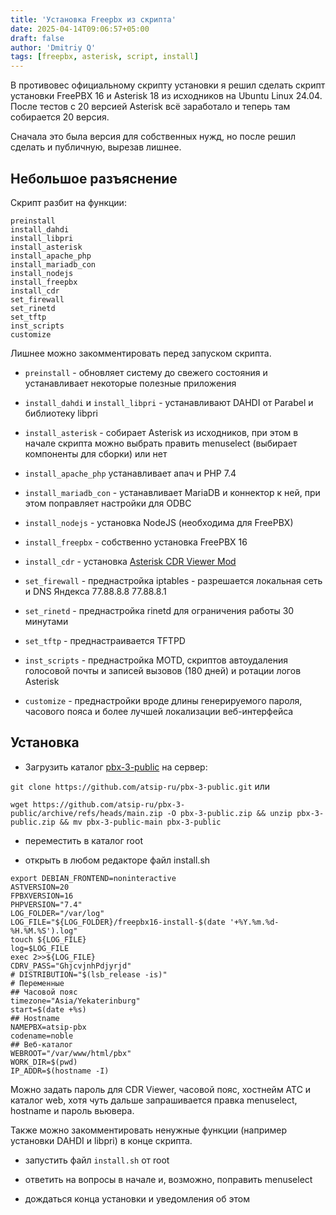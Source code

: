 ```yaml
---
title: 'Установка Freepbx из скрипта'
date: 2025-04-14T09:06:57+05:00
draft: false
author: 'Dmitriy Q'
tags: [freepbx, asterisk, script, install]
---
```


В противовес официальному скрипту установки я решил сделать скрипт установки FreePBX 16 и Asterisk 18 из исходников на Ubuntu Linux 24.04.
После тестов с 20 версией Asterisk всё заработало и теперь там собирается 20 версия.

Сначала это была версия для собственных нужд, но после решил сделать и публичную, вырезав лишнее.

## Небольшое разъяснение

Скрипт разбит на функции:

```
preinstall
install_dahdi
install_libpri
install_asterisk
install_apache_php
install_mariadb_con
install_nodejs
install_freepbx
install_cdr
set_firewall
set_rinetd
set_tftp
inst_scripts
customize
```

Лишнее можно закомментировать перед запуском скрипта.

* `preinstall` - обновляет систему до свежего состояния и устанавливает некоторые полезные приложения

* `install_dahdi` и `install_libpri` - устанавливают DAHDI от Parabel и библиотеку libpri

* `install_asterisk` - собирает Asterisk из исходников, при этом в начале скрипта можно выбрать править menuselect (выбирает компоненты для сборки) или нет

* `install_apache_php` устанавливает апач и PHP 7.4

* `install_mariadb_con` - устанавливает MariaDB и коннектор к ней, при этом поправляет настройки для ODBC

* `install_nodejs` - установка NodeJS (необходима для FreePBX)

* `install_freepbx` - собственно установка FreePBX 16

* `install_cdr` - установка [Asterisk CDR Viewer Mod](https://github.com/atsip-ru/Asterisk-CDR-Viewer-Mod)

* `set_firewall` - преднастройка iptables - разрешается локальная сеть и DNS Яндекса 77.88.8.8 77.88.8.1

* `set_rinetd` - преднастройка rinetd для ограничения работы 30 минутами

* `set_tftp` - преднастраивается TFTPD

* `inst_scripts` - преднастройка MOTD, скриптов автоудаления голосовой почты и записей вызовов (180 дней) и ротации логов Asterisk

* `customize` - преднастройки вроде длины генерируемого пароля, часового пояса и более лучшей локализации веб-интерфейса

## Установка

* Загрузить каталог [pbx-3-public](https://github.com/atsip-ru/pbx-3-public) на сервер:

`git clone https://github.com/atsip-ru/pbx-3-public.git` или

`wget https://github.com/atsip-ru/pbx-3-public/archive/refs/heads/main.zip -O pbx-3-public.zip && unzip pbx-3-public.zip && mv pbx-3-public-main pbx-3-public`

* переместить в каталог root

* открыть в любом редакторе файл install.sh

```
export DEBIAN_FRONTEND=noninteractive
ASTVERSION=20
FPBXVERSION=16
PHPVERSION="7.4"
LOG_FOLDER="/var/log"
LOG_FILE="${LOG_FOLDER}/freepbx16-install-$(date '+%Y.%m.%d-%H.%M.%S').log"
touch ${LOG_FILE}
log=$LOG_FILE
exec 2>>${LOG_FILE}
CDRV_PASS="GhjcvjnhPdjyrjd"
# DISTRIBUTION="$(lsb_release -is)"
# Переменные
## Часовой пояс
timezone="Asia/Yekaterinburg"
start=$(date +%s)
## Hostname
NAMEPBX=atsip-pbx
codename=noble
## Веб-каталог
WEBROOT="/var/www/html/pbx"
WORK_DIR=$(pwd)
IP_ADDR=$(hostname -I)
```

Можно задать пароль для CDR Viewer, часовой пояс, хостнейм АТС и каталог web, хотя чуть дальше запрашивается правка menuselect, hostname и пароль вьювера.

Также можно закомментировать ненужные функции (например установки DAHDI и libpri) в конце скрипта.

* запустить файл `install.sh` от root

* ответить на вопросы в начале и, возможно, поправить menuselect

* дождаться конца установки и уведомления об этом

